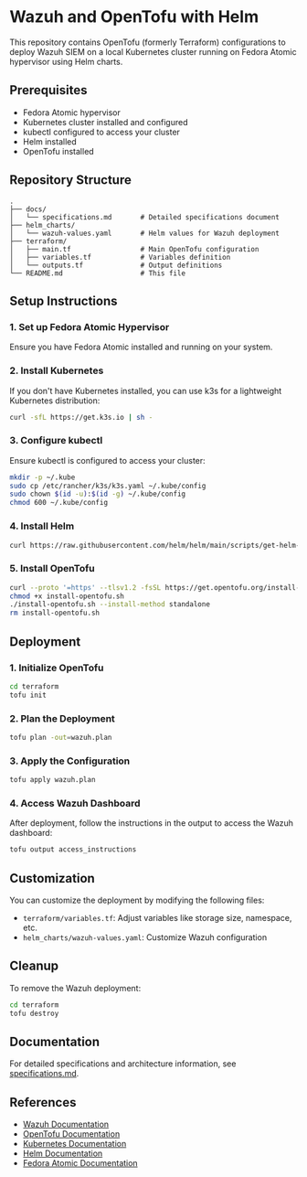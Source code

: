# Wazuh and OpenTofu with Helm

This repository contains OpenTofu (formerly Terraform) configurations to deploy Wazuh SIEM on a local Kubernetes cluster running on Fedora Atomic hypervisor using Helm charts.

## Prerequisites

- Fedora Atomic hypervisor
- Kubernetes cluster installed and configured
- kubectl configured to access your cluster
- Helm installed
- OpenTofu installed

## Repository Structure

```
.
├── docs/
│   └── specifications.md       # Detailed specifications document
├── helm_charts/
│   └── wazuh-values.yaml       # Helm values for Wazuh deployment
├── terraform/
│   ├── main.tf                 # Main OpenTofu configuration
│   ├── variables.tf            # Variables definition
│   └── outputs.tf              # Output definitions
└── README.md                   # This file
```

## Setup Instructions

### 1. Set up Fedora Atomic Hypervisor

Ensure you have Fedora Atomic installed and running on your system.

### 2. Install Kubernetes

If you don't have Kubernetes installed, you can use k3s for a lightweight Kubernetes distribution:

```bash
curl -sfL https://get.k3s.io | sh -
```

### 3. Configure kubectl

Ensure kubectl is configured to access your cluster:

```bash
mkdir -p ~/.kube
sudo cp /etc/rancher/k3s/k3s.yaml ~/.kube/config
sudo chown $(id -u):$(id -g) ~/.kube/config
chmod 600 ~/.kube/config
```

### 4. Install Helm

```bash
curl https://raw.githubusercontent.com/helm/helm/main/scripts/get-helm-3 | bash
```

### 5. Install OpenTofu

```bash
curl --proto '=https' --tlsv1.2 -fsSL https://get.opentofu.org/install-opentofu.sh -o install-opentofu.sh
chmod +x install-opentofu.sh
./install-opentofu.sh --install-method standalone
rm install-opentofu.sh
```

## Deployment

### 1. Initialize OpenTofu

```bash
cd terraform
tofu init
```

### 2. Plan the Deployment

```bash
tofu plan -out=wazuh.plan
```

### 3. Apply the Configuration

```bash
tofu apply wazuh.plan
```

### 4. Access Wazuh Dashboard

After deployment, follow the instructions in the output to access the Wazuh dashboard:

```bash
tofu output access_instructions
```

## Customization

You can customize the deployment by modifying the following files:

- `terraform/variables.tf`: Adjust variables like storage size, namespace, etc.
- `helm_charts/wazuh-values.yaml`: Customize Wazuh configuration

## Cleanup

To remove the Wazuh deployment:

```bash
cd terraform
tofu destroy
```

## Documentation

For detailed specifications and architecture information, see [specifications.md](docs/specifications.md).

## References

- [Wazuh Documentation](https://documentation.wazuh.com/)
- [OpenTofu Documentation](https://opentofu.org/docs/)
- [Kubernetes Documentation](https://kubernetes.io/docs/home/)
- [Helm Documentation](https://helm.sh/docs/)
- [Fedora Atomic Documentation](https://docs.fedoraproject.org/en-US/fedora-coreos/)
